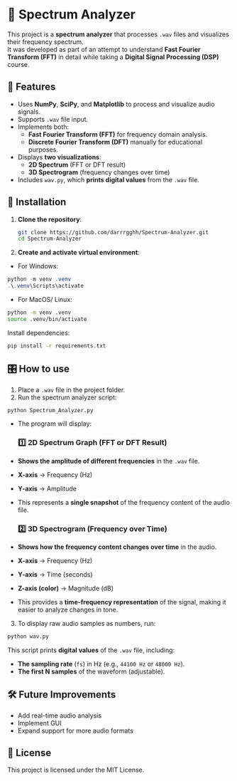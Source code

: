 # 🎵 Spectrum Analyzer

This project is a **spectrum analyzer** that processes `.wav` files and visualizes their frequency spectrum.  
It was developed as part of an attempt to understand **Fast Fourier Transform (FFT)** in detail while taking a **Digital Signal Processing (DSP)** course.

## 🚀 Features
- Uses **NumPy**, **SciPy**, and **Matplotlib** to process and visualize audio signals.
- Supports `.wav` file input.
- Implements both:
  - **Fast Fourier Transform (FFT)** for frequency domain analysis.
  - **Discrete Fourier Transform (DFT)** manually for educational purposes.
- Displays **two visualizations**:
  - **2D Spectrum** (FFT or DFT result)
  - **3D Spectrogram** (frequency changes over time)
- Includes `wav.py`, which **prints digital values** from the `.wav` file.

## 📂 Installation
1. **Clone the repository**:
   ```bash
   git clone https://github.com/darrrgghh/Spectrum-Analyzer.git
   cd Spectrum-Analyzer
2. **Create and activate virtual environment**:
- For Windows:
```powershell
python -m venv .venv
.\.venv\Scripts\activate
```
- For MacOS/ Linux:
```bash
python -m venv .venv
source .venv/bin/activate
```
 Install dependencies:
 ```bash
pip install -r requirements.txt
```
## 🎛 How to use
1. Place  a `````.wav````` file in the project folder.
2. Run the spectrum analyzer script:
```bash
python Spectrum_Analyzer.py
```
- The program will display:
  ### 1️⃣ 2D Spectrum Graph (FFT or DFT Result)
- **Shows the amplitude of different frequencies** in the `.wav` file.
- **X-axis** → Frequency (Hz)
- **Y-axis** → Amplitude
- This represents a **single snapshot** of the frequency content of the audio file.

  ### 2️⃣ 3D Spectrogram (Frequency over Time)
- **Shows how the frequency content changes over time** in the audio.
- **X-axis** → Frequency (Hz)
- **Y-axis** → Time (seconds)
- **Z-axis (color)** → Magnitude (dB)
- This provides a **time-frequency representation** of the signal, making it easier to analyze changes in tone.

3. To display raw audio samples as numbers, run:

```bash
python wav.py
```
This script prints **digital values** of the `.wav` file, including:

- **The sampling rate** (`fs`) in Hz (e.g., `44100 Hz` or `48000 Hz`).
- **The first N samples** of the waveform (adjustable).



## 🛠 Future Improvements
- Add real-time audio analysis
- Implement GUI
- Expand support for more audio formats
## 📜 License
This project is licensed under the MIT License.